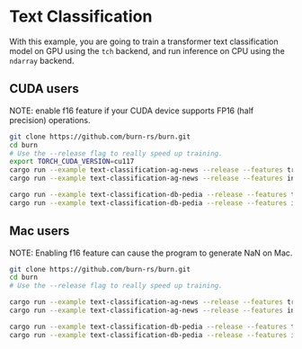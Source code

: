 # Text Classification

With this example, you are going to train a transformer text classification model on GPU using the `tch` backend, and run inference on CPU using the `ndarray` backend.

## CUDA users

NOTE: enable f16 feature if your CUDA device supports FP16 (half precision) operations.

```bash
git clone https://github.com/burn-rs/burn.git
cd burn
# Use the --release flag to really speed up training.
export TORCH_CUDA_VERSION=cu117                                                     # Set the cuda version
cargo run --example text-classification-ag-news --release --features training f16   # Train on the ag news dataset
cargo run --example text-classification-ag-news --release --features inference      # Run inference on the ag news dataset

cargo run --example text-classification-db-pedia --release --features training f16  # Train on the db pedia dataset
cargo run --example text-classification-db-pedia --release --features inference     # Run inference db pedia dataset
```

## Mac users

NOTE: Enabling f16 feature can cause the program to generate NaN on Mac.

```bash
git clone https://github.com/burn-rs/burn.git
cd burn
# Use the --release flag to really speed up training.

cargo run --example text-classification-ag-news --release --features training  # Train on the ag news dataset
cargo run --example text-classification-ag-news --release --features inference # Run inference on the ag news dataset

cargo run --example text-classification-db-pedia --release --features training  # Train on the db pedia dataset
cargo run --example text-classification-db-pedia --release --features inference # Run inference db pedia dataset
```
